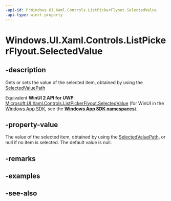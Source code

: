 ```yaml
---
-api-id: P:Windows.UI.Xaml.Controls.ListPickerFlyout.SelectedValue
-api-type: winrt property
---
```


<!-- Property syntax
public object SelectedValue { get;  set; }
-->

# Windows.UI.Xaml.Controls.ListPickerFlyout.SelectedValue

## -description
Gets or sets the value of the selected item, obtained by using the [SelectedValuePath](listpickerflyout_selectedvaluepath.md)

Equivalent **WinUI 2 API for UWP**: [Microsoft.UI.Xaml.Controls.ListPickerFlyout.SelectedValue](/windows/winui/api/microsoft.ui.xaml.controls.listpickerflyout.selectedvalue) (for WinUI in the [Windows App SDK](/windows/apps/windows-app-sdk/), see the **[Windows App SDK namespaces](/windows/windows-app-sdk/api/winrt/)**).

## -property-value
The value of the selected item, obtained by using the [SelectedValuePath](listpickerflyout_selectedvaluepath.md), or null if no item is selected. The default value is null.

## -remarks

## -examples

## -see-also
